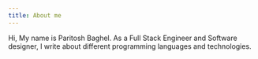 ```yaml
---
title: About me
---
```


Hi, My name is Paritosh Baghel. As a Full Stack Engineer and Software designer, I write about different programming languages and technologies.